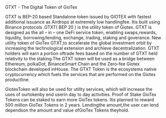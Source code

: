 GTXT - The Digital Token of GioTex

GTXT is BEP-20 based Standalone token issued by GIOTEX with
fastest additional issuance as Airdrops at extremely low handlingfee.
Itis built using Binance protocols .GTXT( BEP 20 ) is the utility token of
Giotex. GTXT is designed as the all – in – one DeFi service token,
enabling swaps,rewards, liquidity, borrowing/lending, exchange,
trading, staking and goverance. New utility token of GioTex
GTXT,to accelerate the global investment orbit by increasing the
technological extension and archieve decentralization. GTXT holders
will earn a portion oftrade fees based on the number of GTXT held
relativity to the staking.The GTXT token will be used as a bridge
between Ethereum, polkaDot, BinanceSmart Chain and the Zero-fee
Giotex blockchain developed inHouse. The GTXT Token is the
ecosystems native cryptocurrency which fuels the services that are
performed on the Giotex productline.

GiotexToken will also be used for utility services, which will increase the
uses of ourtokenby end userin day to day activities.
Proof of Stake GioTex Tokens can be staked to earn more GioTex tokens.
Itis planned to reward 500 million GioTex Tokens in 2 years.
Lendingthe amount,the user can lend dependson the amount and value
ofGioTex Tokens theyhold. 

